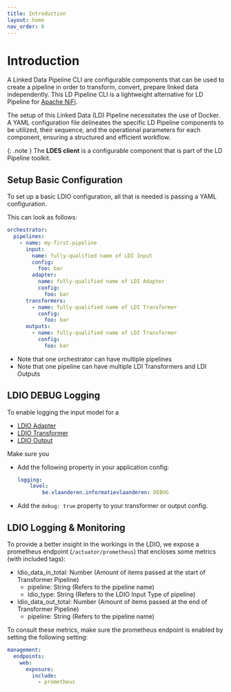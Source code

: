 ```yaml
---
title: Introduction
layout: home
nav_order: 0
---
```


# Introduction

A Linked Data Pipeline CLI are configurable components that can be used to create a pipeline in order to transform, convert, prepare linked data independently. This LD Pipeline CLI is a lightweight alternative for LD Pipeline for [Apache NiFi].

The setup of this Linked Data (LD) Pipeline necessitates the use of Docker. A YAML configuration file delineates the specific LD Pipeline components to be utilized, their sequence, and the operational parameters for each component, ensuring a structured and efficient workflow.

{: .note }
The <b>LDES client</b> is a configurable component that is part of the LD Pipeline toolkit.


## Setup Basic Configuration

To set up a basic LDIO configuration, all that is needed is passing a YAML configuration.

This can look as follows:

````yaml
orchestrator:
  pipelines:
    - name: my-first-pipeline
      input:
        name: fully-qualified name of LDI Input
        config:
          foo: bar
        adapter:
          name: fully-qualified name of LDI Adapter
          config:
            foo: bar
      transformers:
        - name: fully-qualified name of LDI Transformer
          config:
            foo: bar
      outputs:
        - name: fully-qualified name of LDI Transformer
          config:
            foo: bar
````

- Note that one orchestrator can have multiple pipelines 
- Note that one pipeline can have multiple LDI Transformers and LDI Outputs 

## LDIO DEBUG Logging

To enable logging the input model for a 
* [LDIO Adapter](./ldio-adapters)
* [LDIO Transformer](./ldio-transformers)
* [LDIO Output](./ldio-outputs)

Make sure you 

* Add the following property in your application config:
    ````yaml
    logging:
        level:
            be.vlaanderen.informatievlaanderen: DEBUG
    ````
* Add the ```debug: true``` property to your transformer or output config.

## LDIO Logging & Monitoring

To provide a better insight in the workings in the LDIO, we expose a prometheus endpoint (`/actuator/prometheus`) that
encloses some metrics (with included tags):

* ldio_data_in_total: Number (Amount of items passed at the start of Transformer Pipeline)
  * pipeline: String (Refers to the pipeline name)
  * ldio_type: String (Refers to the LDIO Input Type of pipeline)
* ldio_data_out_total: Number (Amount of items passed at the end of Transformer Pipeline)
  * pipeline: String (Refers to the pipeline name)

To consult these metrics, make sure the prometheus endpoint is enabled by setting
the following setting:

````yaml
management:
  endpoints:
    web:
      exposure:
        include:
          - prometheus
````

[Apache NiFi]: https://nifi.apache.org/
